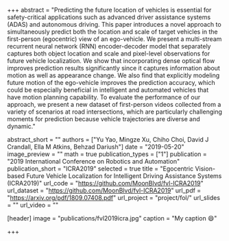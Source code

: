 +++
abstract = "Predicting the future location of vehicles is essential for safety-critical applications such as advanced driver assistance systems (ADAS) and autonomous driving. This paper introduces a novel approach to simultaneously predict both the location and scale of target vehicles in the first-person (egocentric) view of an ego-vehicle. We present a multi-stream recurrent neural network (RNN) encoder-decoder model that separately captures both object location and scale and pixel-level observations for future vehicle localization. We show that incorporating dense optical flow improves prediction results significantly since it captures information about motion as well as appearance change. We also find that explicitly modeling future motion of the ego-vehicle improves the prediction accuracy, which could be especially beneficial in intelligent and automated vehicles that have motion planning capability. To evaluate the performance of our approach, we present a new dataset of first-person videos collected from a variety of scenarios at road intersections, which are particularly challenging moments for prediction because vehicle trajectories are diverse and dynamic."

abstract_short = ""
authors = ["Yu Yao, Mingze Xu, Chiho Choi, David J Crandall, Ella M Atkins, Behzad Dariush"]
date = "2019-05-20"
image_preview = ""
math = true
publication_types = ["1"]
publication = "2019 International Conference on Robotics and Automation"
publication_short = "ICRA2019"
selected = true
title = "Egocentric Vision-based Future Vehicle Localization for Intelligent Driving Assistance Systems (ICRA2019)"
url_code = "https://github.com/MoonBlvd/fvl-ICRA2019"
url_dataset = "https://github.com/MoonBlvd/fvl-ICRA2019"
url_pdf = "https://arxiv.org/pdf/1809.07408.pdf"
url_project = "project/fol/"
url_slides = ""
url_video = ""

[header]
image = "publications/fvl2019icra.jpg"
caption = "My caption :smile:"

+++

